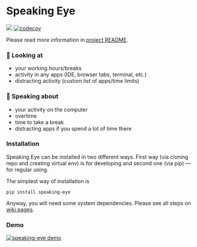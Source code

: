 # Speaking Eye

![](https://github.com/alena-bartosh/speaking-eye/workflows/Lint%20&%20Tests/badge.svg)
[![codecov](https://codecov.io/gh/alena-bartosh/speaking-eye/branch/master/graph/badge.svg)](https://codecov.io/gh/alena-bartosh/speaking-eye)

Please read more information in [project README](https://github.com/alena-bartosh/speaking-eye).

### 👀 Looking at

- your working hours/breaks
- activity in any apps (IDE, browser tabs, terminal, etc.)
- distracting activity (custom list of apps/time limits)

### 📯 Speaking about

- your activity on the computer
- overtime
- time to take a break
- distracting apps if you spend a lot of time there

### Installation

Speaking Eye can be installed in two different ways. First way (via cloning repo and creating virtual env) is for developing 
and second one (via pip) — for regular using.  

The simplest way of installation is

```
pip install speaking-eye
```

Anyway, you will need some system dependencies. Please see all steps on [wiki pages](https://github.com/alena-bartosh/speaking-eye/wiki/Installation).

### Demo

[![speaking-eye demo](https://img.youtube.com/vi/0J-ZlpQaWHA/0.jpg)](https://youtu.be/0J-ZlpQaWHA)
